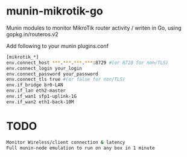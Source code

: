 # munin-mikrotik-go
Munin modules to monitor MikroTik router activity / writen in Go, using gopkg.in/routeros.v2

Add following to your munin plugins.conf

```sh
[mikrotik_*]
env.connect_host ***.***.***.***:8729 #(or 8728 for non/TLS)
env.connect_login your_login
env.connect_password your_password
env.connect_tls true #(or false for non/TLS)
env.if_bridge br0-LAN
env.if_lan eth2-master
env.if_wan1 sfp1-uplink-1G
env.if_wan2 eth1-back-10M
```

# TODO
```sh
Monitor Wireless/client connection & latency
Full munin-node emulation to run on any box in 1 minute
```
